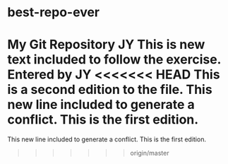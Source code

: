 # best-repo-ever
My Git Repository JY
This is new text included to follow the exercise. Entered by JY
<<<<<<< HEAD
This is a second edition to the file. This new line included to generate a conflict. This is the first edition.
=======
This new line included to generate a conflict. This is the first edition.
>>>>>>> origin/master
